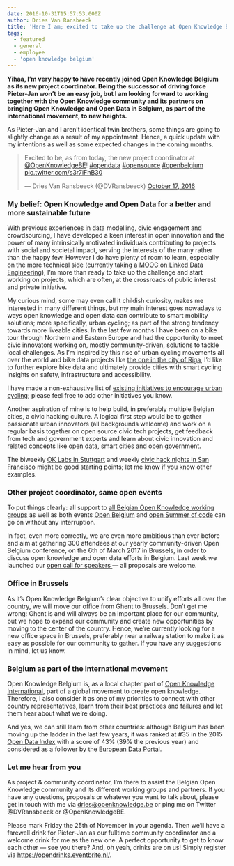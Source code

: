 ```yaml
---
date: 2016-10-31T15:57:53.000Z
author: Dries Van Ransbeeck
title: 'Here I am; excited to take up the challenge at Open Knowledge Belgium'
tags:
  - featured
  - general
  - employee
  - 'open knowledge belgium'
---
```


**Yihaa, I’m very happy to have recently joined Open Knowledge Belgium as its new project coordinator. Being the successor of driving force Pieter-Jan won’t be an easy job, but I am looking forward to working together with the Open Knowledge community and its partners on bringing Open Knowledge and Open Data in Belgium, as part of the international movement, to new heights.**

As Pieter-Jan and I aren’t identical twin brothers, some things are going to slightly change as a result of my appointment. Hence, a quick update with my intentions as well as some expected changes in the coming months.

> Excited to be, as from today, the new project coordinator at [@OpenKnowledgeBE](https://twitter.com/OpenKnowledgeBE)! [\#opendata](https://twitter.com/hashtag/opendata?src=hash) [\#opensource](https://twitter.com/hashtag/opensource?src=hash) [\#openbelgium](https://twitter.com/hashtag/openbelgium?src=hash) [pic.twitter.com/s3r7iFhB30](https://t.co/s3r7iFhB30)
>
> — Dries Van Ransbeeck (@DVRansbeeck) [October 17, 2016](https://twitter.com/DVRansbeeck/status/788016043126128640)

### My belief: Open Knowledge and Open Data for a better and more sustainable future

With previous experiences in data modelling, civic engagement and crowdsourcing, I have developed a keen interest in open innovation and the power of many intrinsically motivated individuals contributing to projects with social and societal impact, serving the interests of the many rather than the happy few. However I do have plenty of room to learn, especially on the more technical side (currently taking a [MOOC on Linked Data Engineering](https://open.hpi.de/courses/semanticweb2016)), I’m more than ready to take up the challenge and start working on projects, which are often, at the crossroads of public interest and private initiative.

My curious mind, some may even call it childish curiosity, makes me interested in many different things, but my main interest goes nowadays to ways open knowledge and open data can contribute to smart mobility solutions; more specifically, urban cycling; as part of the strong tendency towards more liveable cities. In the last few months I have been on a bike tour through Northern and Eastern Europe and had the opportunity to meet civic innovators working on, mostly community-driven, solutions to tackle local challenges. As I’m inspired by this rise of urban cycling movements all over the world and bike data projects like [the one in the city of Riga](http://schoolofdata.org/2016/08/10/using-data-for-improving-cyclist-community-in-riga-latvia/), I’d like to further explore bike data and ultimately provide cities with smart cycling insights on safety, infrastructure and accessibility.

I have made a non-exhaustive list of [existing initiatives to encourage urban cycling](https://www.evernote.com/l/AmQyvBPl1CBOFZrKBuSmPAUubXCxRn9xs6M); please feel free to add other initiatives you know.

Another aspiration of mine is to help build, in preferably multiple Belgian cities, a civic hacking culture. A logical first step would be to gather passionate urban innovators (all backgrounds welcome) and work on a regular basis together on open source civic tech projects, get feedback from tech and government experts and learn about civic innovation and related concepts like open data, smart cities and open government.

The biweekly [OK Labs in Stuttgart](http://codefor.de/stuttgart/) and weekly [civic hack nights in San Francisco](http://www.meetup.com/Code-for-San-Francisco-Civic-Hack-Night/) might be good starting points; let me know if you know other examples.

### Other project coordinator, same open events

To put things clearly: all support to [all Belgian Open Knowledge working groups](http://www.openknowledge.be/working-groups/) as well as both events [Open Belgium](http://openbelgium.be/) and [open Summer of code](http://2017.summerofcode.be/) can go on without any interruption.

In fact, even more correctly, we are even more ambitious than ever before and aim at gathering 300 attendees at our yearly community-driven Open Belgium conference, on the 6th of March 2017 in Brussels, in order to discuss open knowledge and open data efforts in Belgium. Last week we launched our [open call for speakers ](https://docs.google.com/forms/d/e/1FAIpQLSczqvrb6O5CmozvuNmB7o_GcwsmKAX4bX3QgqRXjwhn7ygjXA/viewform)— all proposals are welcome.

### Office in Brussels

As it’s Open Knowledge Belgium’s clear objective to unify efforts all over the country, we will move our office from Ghent to Brussels. Don’t get me wrong: Ghent is and will always be an important place for our community, but we hope to expand our community and create new opportunities by moving to the center of the country. Hence, we’re currently looking for a new office space in Brussels, preferably near a railway station to make it as easy as possible for our community to gather. If you have any suggestions in mind, let us know.

### Belgium as part of the international movement

Open Knowledge Belgium is, as a local chapter part of [Open Knowledge International](https://okfn.org/), part of a global movement to create open knowledge. Therefore, I also consider it as one of my priorities to connect with other country representatives, learn from their best practices and failures and let them hear about what we’re doing.

And yes, we can still learn from other countries: although Belgium has been moving up the ladder in the last few years, it was ranked at #35 in the 2015 [Open Data Index](http://index.okfn.org/place/) with a score of 43% (39% the previous year) and considered as a follower by the [European Data Portal](https://ec.europa.eu/digital-single-market/en/blog/european-countries-are-reaping-benefits-open-data).

### Let me hear from you

As project &amp; community coordinator, I’m there to assist the Belgian Open Knowledge community and its different working groups and partners. If you have any questions, proposals or whatever you want to talk about, please get in touch with me via <dries@openknowledge.be> or ping me on Twitter @DVRansbeeck or @OpenKnowledgeBE.

Please mark Friday the 25th of November in your agenda. Then we’ll have a farewell drink for Pieter-Jan as our fulltime community coordinator and a welcome drink for me as the new one. A perfect opportunity to get to know each other — see you there? And, oh yeah, drinks are on us! Simply register via <https://opendrinks.eventbrite.nl/>.
